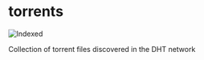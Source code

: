 torrents 
========
![Indexed](https://img.shields.io/badge/indexed-72482-blue)

Collection of torrent files discovered in the DHT network
